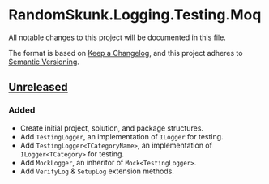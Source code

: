 # RandomSkunk.Logging.Testing.Moq

All notable changes to this project will be documented in this file.

The format is based on [Keep a Changelog],
and this project adheres to [Semantic Versioning].

## [Unreleased]

### Added

- Create initial project, solution, and package structures.
- Add `TestingLogger`, an implementation of `ILogger` for testing.
- Add `TestingLogger<TCategoryName>`, an implementation of `ILogger<TCategory>` for testing.
- Add `MockLogger`, an inheritor of `Mock<TestingLogger>`.
- Add `VerifyLog` & `SetupLog` extension methods.

[Keep a Changelog]: https://keepachangelog.com/en/1.0.0/
[Semantic Versioning]: https://semver.org/spec/v2.0.0.html
[Unreleased]: https://github.com/bfriesen/RandomSkunk.Logging.Testing.Moq/compare/b77fae71a17716c64e37cce545223d3027f049e8...HEAD
